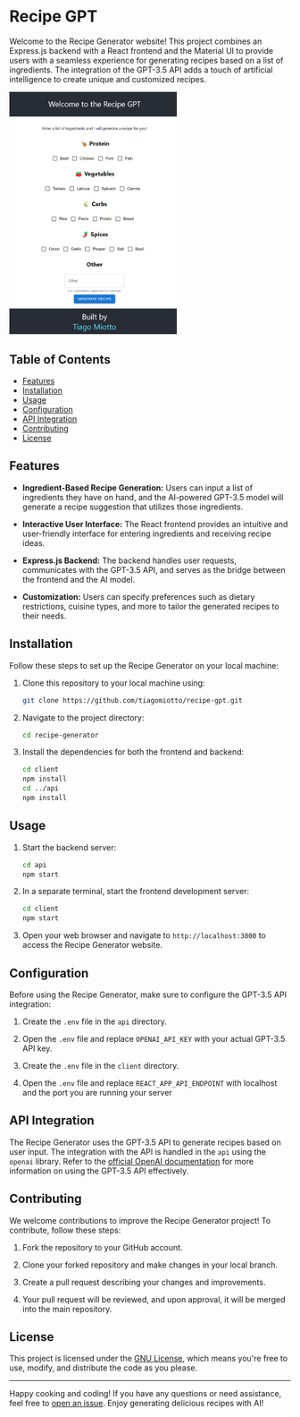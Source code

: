 # Recipe GPT

Welcome to the Recipe Generator website! This project combines an Express.js backend with a React frontend and the Material UI to provide users with a seamless experience for generating recipes based on a list of ingredients. The integration of the GPT-3.5 API adds a touch of artificial intelligence to create unique and customized recipes.

<img src='screenshot.png' width='300' class="center">


## Table of Contents

- [Features](#features)
- [Installation](#installation)
- [Usage](#usage)
- [Configuration](#configuration)
- [API Integration](#api-integration)
- [Contributing](#contributing)
- [License](#license)

## Features

- **Ingredient-Based Recipe Generation:** Users can input a list of ingredients they have on hand, and the AI-powered GPT-3.5 model will generate a recipe suggestion that utilizes those ingredients.

- **Interactive User Interface:** The React frontend provides an intuitive and user-friendly interface for entering ingredients and receiving recipe ideas.

- **Express.js Backend:** The backend handles user requests, communicates with the GPT-3.5 API, and serves as the bridge between the frontend and the AI model.

- **Customization:** Users can specify preferences such as dietary restrictions, cuisine types, and more to tailor the generated recipes to their needs.

## Installation

Follow these steps to set up the Recipe Generator on your local machine:

1. Clone this repository to your local machine using:
   ```bash
   git clone https://github.com/tiagomiotto/recipe-gpt.git
   ```

2. Navigate to the project directory:
   ```bash
   cd recipe-generator
   ```

3. Install the dependencies for both the frontend and backend:
   ```bash
   cd client
   npm install
   cd ../api
   npm install
   ```

## Usage

1. Start the backend server:
   ```bash
   cd api
   npm start
   ```

2. In a separate terminal, start the frontend development server:
   ```bash
   cd client
   npm start
   ```

3. Open your web browser and navigate to `http://localhost:3000` to access the Recipe Generator website.

## Configuration

Before using the Recipe Generator, make sure to configure the GPT-3.5 API integration:

1. Create the `.env` file in the `api` directory.

2. Open the `.env` file and replace `OPENAI_API_KEY` with your actual GPT-3.5 API key.

3. Create the `.env` file in the `client` directory.

4. Open the `.env` file and replace `REACT_APP_API_ENDPOINT` with localhost and the port you are running your server


## API Integration

The Recipe Generator uses the GPT-3.5 API to generate recipes based on user input. The integration with the API is handled in the `api` using the `openai` library. Refer to the [official OpenAI documentation](https://beta.openai.com/docs/) for more information on using the GPT-3.5 API effectively.

## Contributing

We welcome contributions to improve the Recipe Generator project! To contribute, follow these steps:

1. Fork the repository to your GitHub account.

2. Clone your forked repository and make changes in your local branch.

3. Create a pull request describing your changes and improvements.

4. Your pull request will be reviewed, and upon approval, it will be merged into the main repository.

## License

This project is licensed under the [GNU License](LICENSE), which means you're free to use, modify, and distribute the code as you please.

---

Happy cooking and coding! If you have any questions or need assistance, feel free to [open an issue](https://github.com/your-username/recipe-generator/issues). Enjoy generating delicious recipes with AI!
